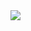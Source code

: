 <img src="https://img.shields.io/badge/Gmail-D14836?style=for-the-badge&logo=gmail&logoColor=white" href="{{mailto:filipe.dbitt@gmail.com}}"/>
